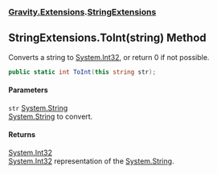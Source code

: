 ### [Gravity.Extensions](./Gravity-Extensions.md 'Gravity.Extensions').[StringExtensions](./Gravity-Extensions-StringExtensions.md 'Gravity.Extensions.StringExtensions')
## StringExtensions.ToInt(string) Method
Converts a string to [System.Int32](https://docs.microsoft.com/en-us/dotnet/api/System.Int32 'System.Int32'), or return 0 if not possible.  
```csharp
public static int ToInt(this string str);
```
#### Parameters
<a name='Gravity-Extensions-StringExtensions-ToInt(string)-str'></a>
`str` [System.String](https://docs.microsoft.com/en-us/dotnet/api/System.String 'System.String')  
[System.String](https://docs.microsoft.com/en-us/dotnet/api/System.String 'System.String') to convert.  
  
#### Returns
[System.Int32](https://docs.microsoft.com/en-us/dotnet/api/System.Int32 'System.Int32')  
[System.Int32](https://docs.microsoft.com/en-us/dotnet/api/System.Int32 'System.Int32') representation of the [System.String](https://docs.microsoft.com/en-us/dotnet/api/System.String 'System.String').  
